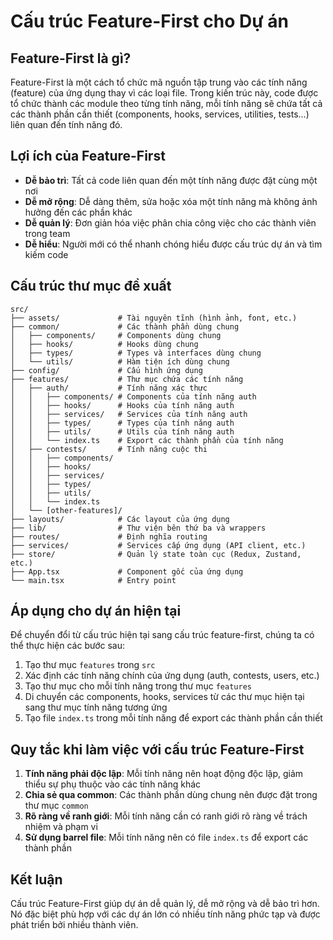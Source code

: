 # Cấu trúc Feature-First cho Dự án

## Feature-First là gì?

Feature-First là một cách tổ chức mã nguồn tập trung vào các tính năng (feature) của ứng dụng thay vì các loại file. Trong kiến trúc này, code được tổ chức thành các module theo từng tính năng, mỗi tính năng sẽ chứa tất cả các thành phần cần thiết (components, hooks, services, utilities, tests...) liên quan đến tính năng đó.

## Lợi ích của Feature-First

- **Dễ bảo trì**: Tất cả code liên quan đến một tính năng được đặt cùng một nơi
- **Dễ mở rộng**: Dễ dàng thêm, sửa hoặc xóa một tính năng mà không ảnh hưởng đến các phần khác
- **Dễ quản lý**: Đơn giản hóa việc phân chia công việc cho các thành viên trong team
- **Dễ hiểu**: Người mới có thể nhanh chóng hiểu được cấu trúc dự án và tìm kiếm code

## Cấu trúc thư mục đề xuất

```
src/
├── assets/             # Tài nguyên tĩnh (hình ảnh, font, etc.)
├── common/             # Các thành phần dùng chung
│   ├── components/     # Components dùng chung
│   ├── hooks/          # Hooks dùng chung
│   ├── types/          # Types và interfaces dùng chung
│   └── utils/          # Hàm tiện ích dùng chung
├── config/             # Cấu hình ứng dụng
├── features/           # Thư mục chứa các tính năng
│   ├── auth/           # Tính năng xác thực
│   │   ├── components/ # Components của tính năng auth
│   │   ├── hooks/      # Hooks của tính năng auth
│   │   ├── services/   # Services của tính năng auth
│   │   ├── types/      # Types của tính năng auth
│   │   ├── utils/      # Utils của tính năng auth
│   │   └── index.ts    # Export các thành phần của tính năng
│   ├── contests/       # Tính năng cuộc thi
│   │   ├── components/
│   │   ├── hooks/
│   │   ├── services/
│   │   ├── types/
│   │   ├── utils/
│   │   └── index.ts
│   └── [other-features]/
├── layouts/            # Các layout của ứng dụng
├── lib/                # Thư viện bên thứ ba và wrappers
├── routes/             # Định nghĩa routing
├── services/           # Services cấp ứng dụng (API client, etc.)
├── store/              # Quản lý state toàn cục (Redux, Zustand, etc.)
├── App.tsx             # Component gốc của ứng dụng
└── main.tsx            # Entry point
```

## Áp dụng cho dự án hiện tại

Để chuyển đổi từ cấu trúc hiện tại sang cấu trúc feature-first, chúng ta có thể thực hiện các bước sau:

1. Tạo thư mục `features` trong `src`
2. Xác định các tính năng chính của ứng dụng (auth, contests, users, etc.)
3. Tạo thư mục cho mỗi tính năng trong thư mục `features`
4. Di chuyển các components, hooks, services từ các thư mục hiện tại sang thư mục tính năng tương ứng
5. Tạo file `index.ts` trong mỗi tính năng để export các thành phần cần thiết

## Quy tắc khi làm việc với cấu trúc Feature-First

1. **Tính năng phải độc lập**: Mỗi tính năng nên hoạt động độc lập, giảm thiểu sự phụ thuộc vào các tính năng khác
2. **Chia sẻ qua common**: Các thành phần dùng chung nên được đặt trong thư mục `common`
3. **Rõ ràng về ranh giới**: Mỗi tính năng cần có ranh giới rõ ràng về trách nhiệm và phạm vi
4. **Sử dụng barrel file**: Mỗi tính năng nên có file `index.ts` để export các thành phần

## Kết luận

Cấu trúc Feature-First giúp dự án dễ quản lý, dễ mở rộng và dễ bảo trì hơn. Nó đặc biệt phù hợp với các dự án lớn có nhiều tính năng phức tạp và được phát triển bởi nhiều thành viên. 